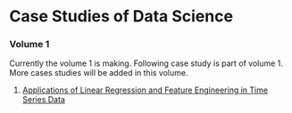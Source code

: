 # Case Studies of Data Science

### Volume 1

Currently the volume 1 is making. Following case study is part of volume 1. More cases studies will be added in this volume.

1. [Applications of Linear Regression and Feature Engineering in Time Series Data](https://github.com/sourish-cmi/DS-Case-Studies/tree/main/Volume-01/TS%20Analysis%20of%20AirPassenger%20Data%20Set%20using%20R)

